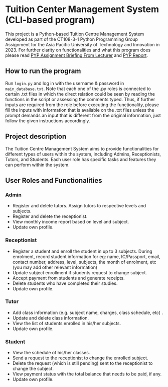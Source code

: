 # Tuition Center Management System (CLI-based program)

This project is a Python-based Tuition Centre Management System developed as part of the CT108-3-1 Python Programming Group Assignment for the Asia Pacific University of Technology and Innovation in 2023. For further clarity on functionalities and what this program does please read [PYP Assignment Briefing From Lecturer](https://github.com/BodhiOng/Programming-With-Python-Semester-1-Assignment/blob/main/Assignment%20Briefing%20%26%20Report/PYP%20Assignment%20Briefing%20From%20Lecturer.pdf) and [PYP Report](https://github.com/BodhiOng/Programming-With-Python-Semester-1-Assignment/blob/main/Assignment%20Briefing%20%26%20Report/PYP%20Report.docx). 

## How to run the program
Run `login.py` and log in with the username & password in `main_database.txt`. Note that each one of the .py roles is connected to certain .txt files in which the direct relation could be seen by reading the functions in the script or assessing the comments typed. Thus, if further inputs are required from the role before executing the functionality, please fill the inputs with information that is available on the .txt files unless the prompt demands an input that is different from the original information, just follow the given instructions accordingly. 

## Project description
The Tuition Centre Management System aims to provide functionalities for different types of users within the system, including Admins, Receptionists, Tutors, and Students. Each user role has specific tasks and features they can perform within the system.

## User Roles and Functionalities
### Admin
- Register and delete tutors. Assign tutors to respective levels and subjects.
- Register and delete the receptionist.
- View monthly income report based on level and subject.
- Update own profile.
### Receptionist
- Register a student and enroll the student in up to 3 subjects. During enrolment, record
student information for eg: name, IC/Passport, email, contact number, address, level,
subjects, the month of enrolment, etc (you may add other relevant information)
- Update subject enrollment if students request to change subject.
- Accept payment from students and generate receipts.
- Delete students who have completed their studies.
- Update own profile.
### Tutor
- Add class information (e.g. subject name, charges, class schedule, etc) .
- Update and delete class information.
- View the list of students enrolled in his/her subjects.
- Update own profile.
### Student
- View the schedule of his/her classes.
- Send a request to the receptionist to change the enrolled subject.
- Delete the request (which is still pending) sent to the receptionist to change the subject.
- View payment status with the total balance that needs to be paid, if any.
- Update own profile.
